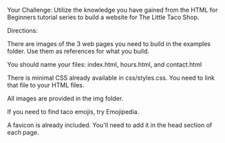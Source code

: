 <!-- @format -->

Your Challenge: Utilize the knowledge you have gained from the HTML for Beginners tutorial series to
build a website for The Little Taco Shop.

Directions:

There are images of the 3 web pages you need to build in the examples folder. Use them as references
for what you build.

You should name your files: index.html, hours.html, and contact.html

There is minimal CSS already available in css/styles.css. You need to link that file to your HTML
files.

All images are provided in the img folder.

If you need to find taco emojis, try Emojipedia.

A favicon is already included. You'll need to add it in the head section of each page.
